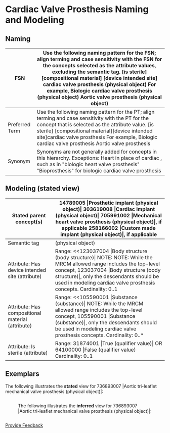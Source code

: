 # Cardiac Valve Prosthesis Naming and Modeling

## Naming

| FSN            | Use the following naming pattern for the FSN; align terming and case sensitivity with the FSN for the concepts selected as the attribute values, excluding the semantic tag. \[is sterile] \[compositional material] \[device intended site] cardiac valve prosthesis (physical object) For example, Biologic cardiac valve prosthesis (physical object) Aortic valve prosthesis (physical object) |
| -------------- | -------------------------------------------------------------------------------------------------------------------------------------------------------------------------------------------------------------------------------------------------------------------------------------------------------------------------------------------------------------------------------------------------- |
| Preferred Term | Use the following naming pattern for the PT; align terming and case sensitivity with the PT for the concept that is selected as the attribute value. \[is sterile] \[compositional material]\[device intended site]cardiac valve prosthesis For example, Biologic cardiac valve prosthesis Aortic valve prosthesis                                                                                 |
| Synonym        | Synonyms are not generally added for concepts in this hierarchy. Exceptions: Heart in place of cardiac , such as in "biologic heart valve prosthesis" "Bioprosthesis" for biologic cardiac valve prosthesis                                                                                                                                                                                        |

## Modeling (stated view)

| Stated parent concept(s)                          | 14789005 \|Prosthetic implant (physical object)\| 303619008 \|Cardiac implant (physical object)\| 705991002 \|Mechanical heart valve prosthesis (physical object)\|, if applicable 258166002 \|Custom made implant (physical object)\|, if applicable                               |
| ------------------------------------------------- | ----------------------------------------------------------------------------------------------------------------------------------------------------------------------------------------------------------------------------------------------------------------------------------- |
| Semantic tag                                      | (physical object)                                                                                                                                                                                                                                                                   |
| Attribute: Has device intended site (attribute)   | Range: <<123037004 \|Body structure (body structure)\| NOTE: NOTE: While the MRCM allowed range includes the top-level concept, 123037004 \|Body structure (body structure)\|, only the descendants should be used in modeling cardiac valve prosthesis concepts. Cardinality: 0..1 |
| Attribute: Has compositional material (attribute) | Range: <<105590001 \|Substance (substance)\| NOTE: While the MRCM allowed range includes the top-level concept, 105590001 \|Substance (substance)\|, only the descendants should be used in modeling cardiac valve prosthesis concepts. Cardinality: 0..\*                          |
| Attribute: Is sterile (attribute)                 | Range: 31874001 \|True (qualifier value)\| OR 64100000 \|False (qualifier value) Cardinality: 0..1                                                                                                                                                                                  |

## Exemplars

The following illustrates the **stated** view for 736893007 |Aortic tri-leaflet mechanical valve prosthesis (physical object)|:

<figure><img src="../../../../../authoring/physical-object/images/174691277.png" alt=""><figcaption><p>The following illustrates the <strong>inferred</strong> view for 736893007 |Aortic tri-leaflet mechanical valve prosthesis (physical object)|:</p></figcaption></figure>

<figure><img src="../../../../../authoring/physical-object/images/174691278.png" alt=""><figcaption></figcaption></figure>






<a href="https://docs.google.com/forms/d/e/1FAIpQLScTmbZIf0UEQwYDkY27EEWBkaiYkHSbR0_9DmFrMLXoQLyL7Q/viewform?usp=pp_url&entry.1767247133=SCT+Editorial+Guide&entry.670899847=Cardiac%20Valve%20Prosthesis%20Naming%20and%20Modeling" class="button primary">Provide Feedback</a>
